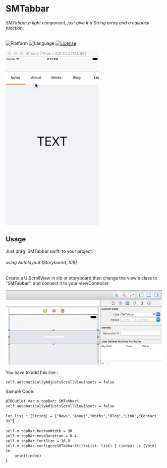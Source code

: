# SMTabbar
###### SMTabbar,a light component, just give it a String array and a callback function.
![Platform](http://img.shields.io/badge/platform-iOS-blue.svg?style=flat
)
![Language](http://img.shields.io/badge/language-swift-brightred.svg?style=flat
)
[![License](http://img.shields.io/badge/license-MIT-lightgrey.svg?style=flat
)](http://mit-license.org)


<img src="topbar.gif" width="300">

## Usage
Just drag 'SMTabbar.swift' to your project.
###### using Autolayout (Storyboard, XIB)

Create a UIScrollView in xib or storyboard,then change the view's class to "SMTabbar", 
and connect it to your viewController.

<img src="screen.png">

You have to add this line :
```
self.automaticallyAdjustsScrollViewInsets = false
```

Sample Code:

```
@IBOutlet var m_topBar: SMTabbar!
self.automaticallyAdjustsScrollViewInsets = false

let list : [String] = ["News","About","Works","Blog","Link","Contact Us"]

self.m_topBar.buttonWidth = 90
self.m_topBar.moveDuration = 0.4
self.m_topBar.fontSize = 16.0
self.m_topBar.configureSMTabbar(titleList: list) { (index) -> (Void) in
    print(index)
}
